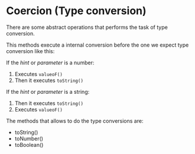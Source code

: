 # Coercion (Type conversion)

There are some abstract operations that performs the task of type conversion.

This methods execute a internal conversion before the one we expect type conversion like this:

If the *hint* or *parameter* is a number:

1. Executes <code>valueoF()</code>
2. Then it executes <code>toString()</code>

If the *hint* or *parameter* is a string:

1. Then it executes <code>toString()</code>
2. Executes <code>valueoF()</code>

The methods that allows to do the type conversions are:

* toString()
* toNumber()
* toBoolean()
